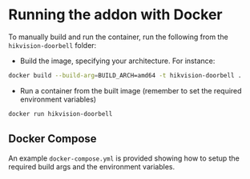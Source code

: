# Running the addon with Docker

To manually build and run the container, run the following from the `hikvision-doorbell` folder:

- Build the image, specifying your architecture.
For instance:
```bash
docker build --build-arg=BUILD_ARCH=amd64 -t hikvision-doorbell .
```

- Run a container from the built image (remember to set the required environment variables)
```bash
docker run hikvision-doorbell
```

## Docker Compose

An example `docker-compose.yml` is provided showing how to setup the required build args and the environment variables.